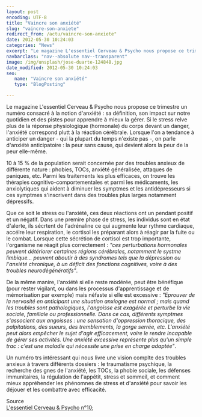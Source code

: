 ```yaml
---
layout: post
encoding: UTF-8
title: "Vaincre son anxiété"
slug: "vaincre-son-anxiete"
redirect_from: /actu/vaincre-son-anxiete"
date: 2012-05-30 10:24:03
categories: "News"
excerpt: "Le magazine L'essentiel Cerveau & Psycho nous propose ce trimestre un numéro consacré à la notion d'anxiété : sa définition, son impact sur notre quotidien et des pistes pour apprendre à mieux la gérer."
navbarclass: "nav--absolute nav--transparent"
image: /img/unsplash/jose-duarte-124848.jpg
date_modified: 2012-05-30 10:24:03
seo:
   name: "Vaincre son anxiété"
   type: "BlogPosting"

---
```

Le magazine L'essentiel Cerveau & Psycho nous propose ce trimestre un numéro consacré à la notion d'anxiété : sa définition, son impact sur notre quotidien et des pistes pour apprendre à mieux la gérer.
Si le stress relve plus de la réponse physiologique (hormonale) du corps devant un danger, l'anxiété correspond plutt à la réaction cérébrale. Lorsque l'on a tendance à anticiper un danger - qui la plupart du temps n'existe pas -, on parle d'anxiété anticipatoire : la peur sans cause, qui devient alors la peur de la peur elle-même.  
  
10 à 15 % de la population serait concernée par des troubles anxieux de différente nature : phobies, TOCs, anxiété généralisée, attaques de paniques, etc. Parmi les traitements les plus efficaces, on trouve les thérapies cognitivo-comportementales et parmi les médicaments, les anxiolytiques qui aident à diminuer les symptmes et les antidépresseurs si ces symptmes s'inscrivent dans des troubles plus larges notamment dépressifs.  
  
Que ce soit le stress ou l'anxiété, ces deux réactions ont un pendant positif et un négatif. Dans une premire phase de stress, les individus sont en état d'alerte, ils sécrtent de l'adrénaline ce qui augmente leur rythme cardiaque, accélre leur respiration, le cortisol les préparant alors à réagir par la fuite ou le combat. Lorsque cette sécrétion de cortisol est trop importante, l'organisme ne réagit plus correctement : _"ces perturbations hormonales peuvent détériorer certaines régions cérébrales, notamment le systme limbique... peuvent aboutir à des syndromes tels que la dépression ou l'anxiété chronique, à un déficit des fonctions cognitives, voire à des troubles neurodégénératifs"_.   
  
De la même manire, l'anxiété si elle reste modérée, peut être bénéfique (pour rester vigilant, ou dans les processus d'apprentissage et de mémorisation par exemple) mais néfaste si elle est excessive : _"Eprouver de la nervosité en anticipant une situation anxiogne est normal ; mais quand les troubles sont pathologiques, l'angoisse est exagérée et perturbe la vie sociale, familiale ou professionnelle. Dans ce cas, différents symptmes s'associent aux angoisses : une sensation d'oppression thoracique, des palpitations, des sueurs, des tremblements, la gorge serrée, etc. L'anxiété peut alors empêcher le sujet d'agir efficacement, voire le rendre incapable de gérer ses activités. Une anxiété excessive représente plus qu'un simple trac : c'est une maladie qui nécessite une prise en charge adaptée"_.  
  
Un numéro trs intéressant qui nous livre une vision complte des troubles anxieux à travers différents dossiers : le traumatisme psychique, la recherche des gnes de l'anxiété, les TOCs, la phobie sociale, les défenses immunitaires, la régulation de l'appétit, stress et sommeil, et comment mieux appréhender les phénomnes de stress et d'anxiété pour savoir les déjouer et les combattre avec efficacité.  
  
Source   
[L'essentiel Cerveau & Psycho n°10](http://www.cerveauetpsycho.fr/ewb_pages/i/index_essentiel_cerveauetpsycho.php);